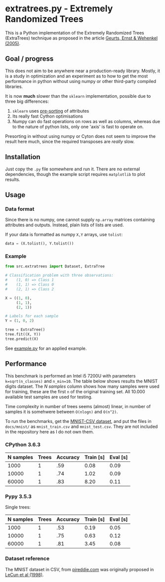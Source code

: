 # extratrees.py - Extremely Randomized Trees

This is a Python implementation of the Extremely Randomized Trees (ExtraTrees)
technique as proposed in the article
[Geurts, Ernst & Wehenkel (2005)][geurts2005].

## Goal / progress

This does not aim to be anywhere near a production-ready library.
Mostly, it is a study in optimization and an experiment as to how to
get the most performance in python without using numpy or other third-party 
compiled libraries.

It is now **much** slower than the `sklearn` implementation, possible due to
three big differences:

1. `sklearn` uses [pre-sorting][presort] of attributes
2. Its really fast Cython optimisations
3. Numpy can do fast operations on rows as well as columns, whereas due to the
   nature of python lists, only one 'axis' is fast to operate on.

Presorting in without using numpy or Cyton does not seem to improve the result 
here much, since the required transposes are _really_ slow.

## Installation

Just copy the `.py` file somewhere and run it.
There are no external dependencies, though the example script requires
`matplotlib` to plot results.

## Usage

### Data format

Since there is no numpy, one cannot supply `np.array` matrices containing
attributes and outputs. Instead, plain lists of lists are used.

If your data is formatted as numpy `X,Y` arrays, use `tolist`:

```python
data = (X.tolist(), Y.tolist())
```

### Example

```python
from src.extratrees import Dataset, ExtraTree

# Classification problem with three observations:
#    (1, 0) => Class 1
#    (1, 1) => Class 0
#    (2, 1) => Class 2

X = ((1, 0),
     (1, 1),
     (2, 1))

# Labels for each sample
Y = (1, 0, 2)

tree = ExtraTree()
tree.fit((X, Y))
tree.predict(X)
```

See [example.py](docs/example.py) for an applied example.

## Performance

This benchmark is performed an Intel i5 7200U with parameters `k=sqrt(n_classes)` 
and `n_min=10`.
The table below shows results the MNIST digits dataset.
The _N samples_ column shows how many samples were used for training, these are
the first `n` of the original training set.
All 10.000 available test samples are used for testing.

Time complexity in number of trees seems (almost) linear, in number of samples
it is somehwere between `O(nlogn)` and `O(n^2)`.

To run the benchmarks, get the [MNIST-CSV dataset][pjreddie], and put the files 
in `docs/mnist/` as `mnist_train.csv` and `mnist_test.csv`.
They are not included in the repository here as I do not own them.


### CPython 3.6.3


| N samples | Trees  |  Accuracy | Train [s] | Eval [s] |
|-----------|--------|-----------|-----------|----------|
|      1000 |      1 |       .59 |      0.08 |     0.09 |
|     10000 |      1 |       .74 |      1.02 |     0.09 |
|     60000 |      1 |       .83 |      8.20 |     0.11 |


### Pypy 3.5.3

Single trees:

| N samples |  Trees |  Accuracy | Train [s] | Eval [s] |
|-----------|--------|-----------|-----------|----------|
|      1000 |      1 |       .53 |      0.19 |     0.05 |
|     10000 |      1 |       .75 |      0.63 |     0.12 |
|     60000 |      1 |       .81 |      3.45 |     0.08 |


### Dataset reference

The MNIST dataset in CSV, from [pjreddie.com][pjreddie] was originally proposed
in [LeCun et al (1998)][lecun1998].

[lecun1998]: http://yann.lecun.com/exdb/publis/pdf/lecun-98.pdf
[geurts2005]: http://orbi.ulg.ac.be/bitstream/2268/9357/1/geurts-mlj-advance.pdf
[pjreddie]: https://pjreddie.com/projects/mnist-in-csv/
[sklearn]: http://scikit-learn.org/stable/modules/classes.html#module-sklearn.datasets
[presort]: ./docs/presort.md
